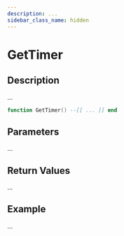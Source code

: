 ```yaml
---
description: ...
sidebar_class_name: hidden
---
```


# GetTimer

## Description

...

```lua
function GetTimer() --[[ ... ]] end
```

## Parameters

...

## Return Values

...

## Example

...


